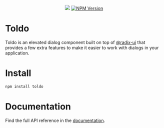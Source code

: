 <p align="center">
    <img src="https://toldo.vercel.app/readme.png">
    <a href="https://www.npmjs.com/package/toldo">
        <img src="https://img.shields.io/npm/v/toldo" alt="NPM Version" />
    </a>
</p>

 # Toldo

Toldo is an elevated dialog component built on top of [@radix-ui](https://www.radix-ui.com/primitives/docs/components/dialog) that provides a few extra features to make it easier to work with dialogs in your application.

# Install

```bash
npm install toldo
```

# Documentation

Find the full API reference in the [documentation](https://toldo.vercel.app/).
